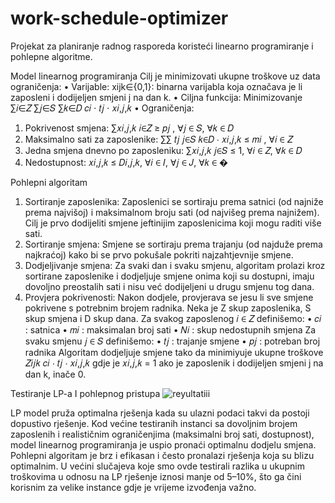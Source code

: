 # work-schedule-optimizer
Projekat za planiranje radnog rasporeda koristeći linearno programiranje i pohlepne algoritme.

Model linearnog programiranja
Cilj je minimizovati ukupne troškove uz data ograničenja:
• Varijable:
xijk∈{0,1}: binarna varijabla koja označava je li zaposleni i dodijeljen
smjeni j na dan k.
• Ciljna funkcija:
Minimizovanje ∑𝑖∈𝑍 ∑𝑗∈𝑆 ∑𝑘∈𝐷 𝑐𝑖
⋅ 𝑡𝑗
⋅ 𝑥𝑖,𝑗,𝑘
• Ograničenja:
1. Pokrivenost smjena:
∑𝑥𝑖,𝑗,𝑘
𝑖∈𝑍
≥ 𝑝𝑗
, ∀𝑗 ∈ 𝑆, ∀𝑘 ∈ 𝐷
2. Maksimalno sati za zaposlenike:
∑∑ 𝑡𝑗
𝑗∈𝑆 𝑘∈𝐷
⋅ 𝑥𝑖,𝑗,𝑘 ≤ 𝑚𝑖
, ∀𝑖 ∈ 𝑍
3. Jedna smjena dnevno po zaposleniku:
∑𝑥𝑖,𝑗,𝑘
𝑗∈𝑆
≤ 1, ∀𝑖 ∈ 𝑍, ∀𝑘 ∈ 𝐷
4. Nedostupnost:
𝑥𝑖,𝑗,𝑘 ≤ 𝐷𝑖,𝑗,𝑘, ∀𝑖 ∈ 𝐼, ∀𝑗 ∈ 𝐽, ∀𝑘 ∈ �

Pohlepni algoritam
1. Sortiranje zaposlenika: Zaposlenici se sortiraju prema satnici (od najniže prema
najvišoj) i maksimalnom broju sati (od najvišeg prema najnižem). Cilj je prvo
dodijeliti smjene jeftinijim zaposlenicima koji mogu raditi više sati.
2. Sortiranje smjena: Smjene se sortiraju prema trajanju (od najduže prema
najkraćoj) kako bi se prvo pokušale pokriti najzahtjevnije smjene.
3. Dodjeljivanje smjena: Za svaki dan i svaku smjenu, algoritam prolazi kroz sortirane
zaposlenike i dodjeljuje smjene onima koji su dostupni, imaju dovoljno preostalih
sati i nisu već dodijeljeni u drugu smjenu tog dana.
4. Provjera pokrivenosti: Nakon dodjele, provjerava se jesu li sve smjene pokrivene s
potrebnim brojem radnika.
Neka je Z skup zaposlenika, S skup smjena i D skup dana.
Za svakog zaposlenog 𝑖 ∈ 𝑍 definišemo:
• 𝑐𝑖
: satnica
• 𝑚𝑖
: maksimalan broj sati
• 𝑁𝑖
: skup nedostupnih smjena
Za svaku smjenu 𝑗 ∈ 𝑆 definišemo:
• 𝑡𝑗
: trajanje smjene
• 𝑝𝑗
: potreban broj radnika
Algoritam dodjeljuje smjene tako da minimiyuje ukupne troškove 𝑍𝑖𝑗𝑘 𝑐𝑖
⋅ 𝑡𝑗
⋅ 𝑥𝑖,𝑗,𝑘
gdje je 𝑥𝑖,𝑗,𝑘 = 1 ako je zaposlenik i dodijeljen smjeni j na dan k, inače 0.

Testiranje LP-a I pohlepnog pristupa
![reyultatiii](https://github.com/user-attachments/assets/74122455-51c3-418c-a6cd-3c8a43d79395)

LP model pruža optimalna rješenja kada su ulazni podaci takvi da postoji
dopustivo rješenje. Kod većine testiranih instanci sa dovoljnim brojem zaposlenih
i realističnim ograničenjima (maksimalni broj sati, dostupnost), model linearnog
programiranja je uspio pronaći optimalnu dodjelu smjena.
Pohlepni algoritam je brz i efikasan i često pronalazi rješenja koja su blizu
optimalnim. U većini slučajeva koje smo ovde testirali razlika u ukupnim
troškovima u odnosu na LP rješenje iznosi manje od 5–10%, što ga čini korisnim za
velike instance gdje je vrijeme izvođenja važno.
